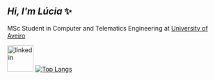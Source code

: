<h2><em> Hi, I'm Lúcia </em>✨</h2>

<p>MSc Student in Computer and Telematics Engineering at <a href="http://www.ua.pt">University of Aveiro</a></p>

[<img src='https://user-images.githubusercontent.com/45875556/111922090-e9a82780-8a8f-11eb-9079-0058c2983189.png' alt='linkedin' height='60'>](https://www.linkedin.com/in/lucia-mb-sousa/)
[![Top Langs](https://github-readme-stats.vercel.app/api/top-langs/?username=luciasousa&layout=compact&langs_count=10)](https://github.com/anuraghazra/github-readme-stats)
